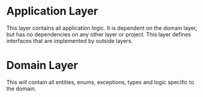 # Application Layer

This layer contains all application logic. It is dependent on the domain layer, but has no dependencies on any other layer or project.
This layer defines interfaces that are implemented by outside layers.


# Domain Layer

This will contain all entities, enums, exceptions, types and logic specific to the domain.
